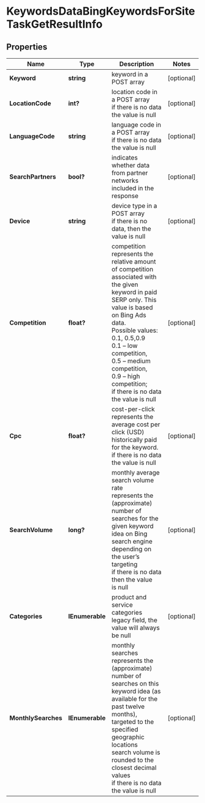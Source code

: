 # KeywordsDataBingKeywordsForSiteTaskGetResultInfo


## Properties

| Name | Type | Description | Notes |
|------------ | ------------- | ------------- | -------------|
**Keyword** | **string** | keyword in a POST array |[optional]|
**LocationCode** | **int?** | location code in a POST array<br>if there is no data the value is null |[optional]|
**LanguageCode** | **string** | language code in a POST array<br>if there is no data the value is null |[optional]|
**SearchPartners** | **bool?** | indicates whether data from partner networks included in the response |[optional]|
**Device** | **string** | device type in a POST array<br>if there is no data, then the value is null |[optional]|
**Competition** | **float?** | competition<br>represents the relative amount of competition associated with the given keyword in paid SERP only. This value is based on Bing Ads data.<br>Possible values: 0.1, 0.5,0.9 <br>0.1 – low competition,<br>0.5 – medium competition,<br>0.9 – high competition;<br>if there is no data the value is null |[optional]|
**Cpc** | **float?** | cost-per-click<br>represents the average cost per click (USD) historically paid for the keyword.<br>if there is no data the value is null |[optional]|
**SearchVolume** | **long?** | monthly average search volume rate<br>represents the (approximate) number of searches for the given keyword idea on Bing search engine depending on the user’s targeting<br>if there is no data then the value is null |[optional]|
**Categories** | **IEnumerable<string>** | product and service categories<br>legacy field, the value will always be null |[optional]|
**MonthlySearches** | **IEnumerable<MonthlySearches>** | monthly searches<br>represents the (approximate) number of searches on this keyword idea (as available for the past twelve months), targeted to the specified geographic locations<br>search volume is rounded to the closest decimal values<br>if there is no data the value is null |[optional]|